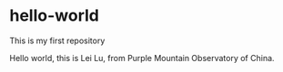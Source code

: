 # hello-world
This is my first repository

Hello world, this is Lei Lu, from Purple Mountain Observatory of China.
